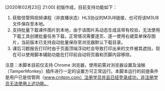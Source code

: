 [2020年02月23日 21:00] 初版作成，目前支持功能如下：
1. 获取信管网视频课程（非直播状态）HLS协议的M3U8链接，也可将该M3U8文件保存至本地。
2. 支持批量下载课件图片到本地，由于该图片系动态生成且带有校验，无法使用下载工具创建批量任务下载，正常情况需要逐页、逐一使用右键菜单保存图片，当前版本已支持自动批量保存至浏览器默认下载目录。
3. 课后习题报告打印时由于页面顶端浮动栏会导致打印出来的文件被其遮挡，现在可以使用脚本辅助功能在打印前自动将页眉和页脚内容移除。

注意：本脚本目前仅支持 Chrome 浏览器，使用前需对浏览器设置及油猴（TamperMonkey）插件进行一定的设置方可正常运行。本脚本运行的前提条件是用户已是信管网（www.cnitpm.com）注册学员并且已经登录成功，非注册学员无法使用上述功能。

